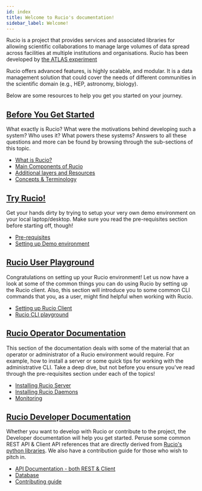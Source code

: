 ```yaml
---
id: index
title: Welcome to Rucio's documentation!
sidebar_label: Welcome!
---
```



Rucio is a project that provides services and associated libraries for allowing scientific
collaborations to manage large volumes of data spread across facilities at
multiple institutions and organisations. Rucio has been developed by
[the ATLAS experiment](https://atlas.cern/)

Rucio offers advanced features, is highly scalable, and modular. It is a data management
solution that could cover the needs of different communities in the scientific
domain (e.g., HEP, astronomy, biology).

Below are some resources to help you get you started on your journey. 

## [Before You Get Started](Before-you-get-started)

What exactly is Rucio? What were the motivations behind developing such a system? Who
uses it? What powers these systems? Answers to all these questions and more can be
found by browsing through the sub-sections of this topic.

- [What is Rucio?](What-is-rucio.md)
- [Main Components of Rucio](Main-components-of-rucio.md)
- [Additional layers and Resources](Additional-layers-&-Resources.md)
- [Concepts & Terminology](concepts.md)

## [Try Rucio!](Try-rucio.md)

Get your hands dirty by trying to setup your very own demo environment on your local
laptop/desktop. Make sure you read the pre-requisites section before starting off, though!

- [Pre-requisites](setting-up-demo)
- [Setting up Demo environment](setting-up-demo)

## [Rucio User Playground](Clients)

Congratulations on setting up your Rucio environment! Let us now have a look at some of
the common things you can do using Rucio by setting up the Rucio client. Also, this
section will introduce you to some common CLI commands that you, as a user, might find
helpful when working with Rucio.

- [Setting up Rucio Client](setting-up-rucio-client)
- [Rucio CLI playground](using-rucio-client)

## [Rucio Operator Documentation](operator)

This section of the documentation deals with some of the material that an operator or
administrator of a Rucio environment would require. For example, how to install a server
or some quick tips for working with the administrative CLI. Take a deep dive, but not
before you ensure you've read through the pre-requisites section under each of the topics!

- [Installing Rucio Server](installing-rucio-server)
- [Installing Rucio Daemons](installing-rucio-daemons)
- [Monitoring](Monitoring)

## [Rucio Developer Documentation](developer)

Whether you want to develop with Rucio or contribute to the project, the Developer
documentation will help you get started. Peruse some common REST API & Client API
references that are directly derived from [Rucio's python libraries](). We also
have a contribution guide for those who wish to pitch in.

- [API Documentation - both REST & Client](/rucio-doc/rucio/index.html)
- [Database](database)
- [Contributing guide](contributing)
